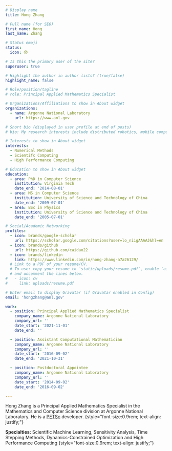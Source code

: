 ```yaml
---
# Display name
title: Hong Zhang

# Full name (for SEO)
first_name: Hong
last_name: Zhang

# Status emoji
status:
  icon: 😞

# Is this the primary user of the site?
superuser: true

# Highlight the author in author lists? (true/false)
highlight_name: false

# Role/position/tagline
# role: Principal Applied Mathematics Specialist

# Organizations/Affiliations to show in About widget
organizations:
  - name: Argonne National Laboratory
    url: https://www.anl.gov

# Short bio (displayed in user profile at end of posts)
# bio: My research interests include distributed robotics, mobile computing and programmable matter.

# Interests to show in About widget
interests:
  - Numerical Methods
  - Scientifc Computing
  - High Performance Computing

# Education to show in About widget
education:
  - area: PhD in Computer Science
    institution: Virginia Tech
    date_end: '2014-08-01'
  - area: MS in Computer Science
    institution: University of Science and Technology of China
    date_end: '2009-07-01'
  - area: BSc in Physics
    institution: University of Science and Technology of China
    date_end: '2005-07-01'

# Social/Academic Networking
profiles:
  - icon: brands/google-scholar
    url: https://scholar.google.com/citations?user=lo_niigAAAAJ&hl=en
  - icon: brands/github
    url: https://github.com/caidao22
  - icon: brands/linkedin
    link: https://www.linkedin.com/in/hong-zhang-a7a26129/
  # Link to a PDF of your resume/CV.
  # To use: copy your resume to `static/uploads/resume.pdf`, enable `ai` icons in `params.yaml`,
  # and uncomment the lines below.
#   - icon: cv
#     link: uploads/resume.pdf

# Enter email to display Gravatar (if Gravatar enabled in Config)
email: 'hongzhang@anl.gov'

work:
  - position: Principal Applied Mathematics Specialist
    company_name: Argonne National Laboratory
    company_url: ''
    date_start: '2021-11-01'
    date_end: ''

  - position: Assistant Computational Mathematician
    company_name: Argonne National Laboratory
    company_url: ''
    date_start: '2016-09-02'
    date_end: '2021-10-31'

  - position: Postdoctoral Appointee
    company_name: Argonne National Laboratory
    company_url: ''
    date_start: '2014-09-02'
    date_end: '2016-09-02'

---
```


Hong Zhang is a Principal Applied Mathematics Specialist in the Mathematics and Computer Science division at Argonne National Laboratory. He is a [PETSc](https://petsc.org/release/overview/ "PETSc website") developer.
{style="font-size:0.9rem; text-align: justify;"}

**Specialties:** Scientific Machine Learning, Sensitivity Analysis, Time Stepping Methods, Dynamics-Constrained Optimization and High Performance Computing
{style="font-size:0.9rem; text-align: justify;"}
